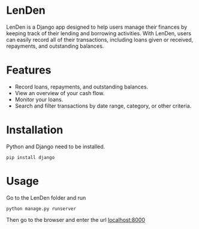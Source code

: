 # LenDen
LenDen is a Django app designed to help users manage their finances by keeping track of their lending and borrowing activities. With LenDen, users can easily record all of their transactions, including loans given or received, repayments, and outstanding balances.
 
# Features
* Record loans, repayments, and outstanding balances.
* View an overview of your cash flow.
* Monitor your loans.
* Search and filter transactions by date range, category, or other criteria.

# Installation
Python and Django need to be installed.
```
pip install django
```

# Usage
Go to the LenDen folder and run
```
python manage.py runserver
```
Then go to the browser and enter the url [localhost:8000](http://localhost:8000/)